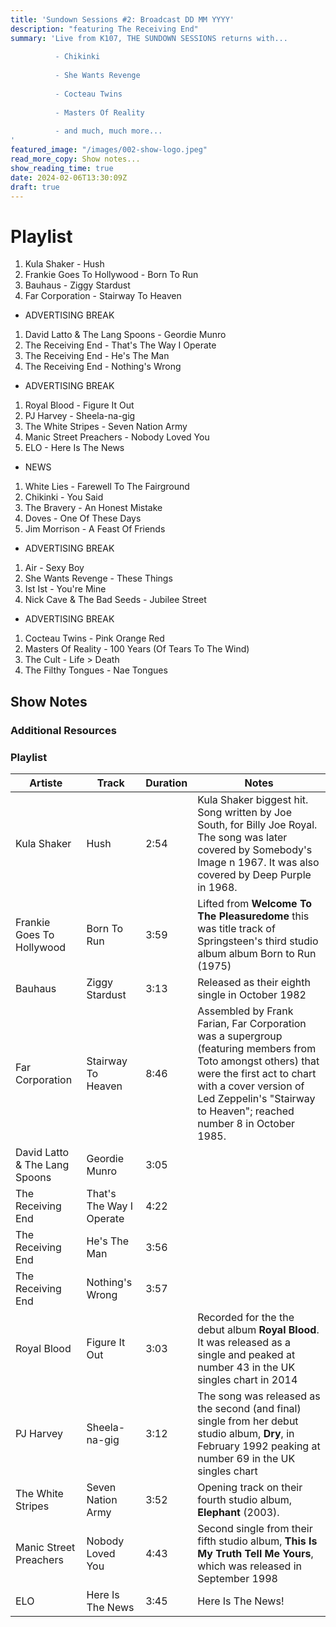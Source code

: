 ```yaml
---
title: 'Sundown Sessions #2: Broadcast DD MM YYYY'
description: "featuring The Receiving End"
summary: 'Live from K107, THE SUNDOWN SESSIONS returns with...
 
          - Chikinki
                    
          - She Wants Revenge
          
          - Cocteau Twins
          
          - Masters Of Reality
          
          - and much, much more...
'
featured_image: "/images/002-show-logo.jpeg"
read_more_copy: Show notes...
show_reading_time: true
date: 2024-02-06T13:30:09Z
draft: true
---
```


# Playlist

1. Kula Shaker - Hush
2. Frankie Goes To Hollywood - Born To Run
3. Bauhaus - Ziggy Stardust
4. Far Corporation - Stairway To Heaven

- ADVERTISING BREAK

1. David Latto & The Lang Spoons - Geordie Munro
2. The Receiving End - That's The Way I Operate
3. The Receiving End - He's The Man
4. The Receiving End - Nothing's Wrong

- ADVERTISING BREAK

1. Royal Blood - Figure It Out
2. PJ Harvey - Sheela-na-gig
3. The White Stripes - Seven Nation Army
4. Manic Street Preachers - Nobody Loved You
5. ELO - Here Is The News

- NEWS

1. White Lies - Farewell To The Fairground
2. Chikinki - You Said
3. The Bravery - An Honest Mistake
4. Doves - One Of These Days
5. Jim Morrison - A Feast Of Friends

- ADVERTISING BREAK

1. Air - Sexy Boy
2. She Wants Revenge - These Things
3. Ist Ist - You're Mine
4. Nick Cave & The Bad Seeds - Jubilee Street

- ADVERTISING BREAK

1. Cocteau Twins - Pink Orange Red
2. Masters Of Reality - 100 Years (Of Tears To The Wind)
3. The Cult - Life > Death
4. The Filthy Tongues - Nae Tongues


## Show Notes

### Additional Resources

### Playlist

| Artiste                       | Track                    | Duration | Notes                                                                                                                                                                                                                                    |
|-------------------------------|--------------------------|----------|------------------------------------------------------------------------------------------------------------------------------------------------------------------------------------------------------------------------------------------|
| Kula Shaker                   | Hush                     | 2:54     | Kula Shaker biggest hit.  Song written by Joe South, for Billy Joe Royal. The song was later covered by Somebody's Image n 1967. It was also covered by Deep Purple in 1968.                                                             |
| Frankie Goes To Hollywood     | Born To Run              | 3:59     | Lifted from **Welcome To The Pleasuredome** this was title track of Springsteen's third studio album album Born to Run (1975)                                                                                                            |
| Bauhaus                       | Ziggy Stardust           | 3:13     | Released as their eighth single in October 1982                                                                                                                                                                                          |
| Far Corporation               | Stairway To Heaven       | 8:46     | Assembled by Frank Farian, Far Corporation was a supergroup (featuring members from Toto amongst others) that were the first act to chart with a cover version of Led Zeppelin's "Stairway to Heaven"; reached number 8 in October 1985. |
| David Latto & The Lang Spoons | Geordie Munro            | 3:05     |                                                                                                                                                                                                                                          |
| The Receiving End             | That's The Way I Operate | 4:22     |                                                                                                                                                                                                                                          |
| The Receiving End             | He's The Man             | 3:56     |                                                                                                                                                                                                                                          |
| The Receiving End             | Nothing's Wrong          | 3:57     |                                                                                                                                                                                                                                          |
| Royal Blood                   | Figure It Out            | 3:03     | Recorded for the the debut album **Royal Blood**. It was released as a single and peaked at number 43 in the UK singles chart in 2014                                                                                                    |  |
| PJ Harvey                     | Sheela-na-gig            | 3:12     | The song was released as the second (and final) single from her debut studio album, **Dry**, in February 1992 peaking at number 69 in the UK singles chart                                                                               |  |
| The White Stripes             | Seven Nation Army        | 3:52     | Opening track on their fourth studio album, **Elephant** (2003).                                                                                                                                                                         |  |
| Manic Street Preachers        | Nobody Loved You         | 4:43     | Second single from their fifth studio album, **This Is My Truth Tell Me Yours**, which was released in September 1998                                                                                                                    |  |
| ELO                           | Here Is The News         | 3:45     | Here Is The News!                                                                                                                                                                                                                        |  |

